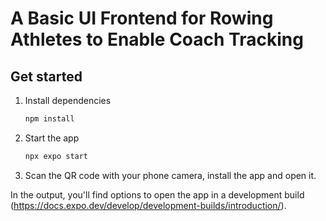 # A Basic UI Frontend for Rowing Athletes to Enable Coach Tracking

## Get started

1. Install dependencies

   ```bash
   npm install
   ```

2. Start the app

   ```bash
   npx expo start
   ```

3. Scan the QR code with your phone camera, install the app and open it. 

In the output, you'll find options to open the app in a development build (https://docs.expo.dev/develop/development-builds/introduction/).